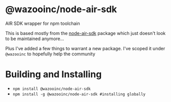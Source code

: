 # @wazooinc/node-air-sdk
AIR SDK wrapper for npm toolchain

This is based mostly from the [node-air-sdk](https://www.npmjs.com/package/node-air-sdk) package which just 
doesn't look to be maintained anymore...

Plus I've added a few things to warrant a new package. I've scoped it under `@wazooinc` to hopefully help the
community 

# Building and Installing

- `npm install @wazooinc/node-air-sdk`
- `npm install -g @wazooinc/node-air-sdk #installing globally`

